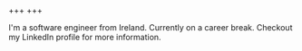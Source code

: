 +++
+++

I'm a software engineer from Ireland. Currently on a career break. Checkout my LinkedIn profile for more information.
